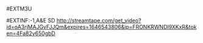 #EXTM3U


#EXTINF:-1,A&E SD
http://streamtape.com/get_video?id=oA3rjMAJGvFJJQm&expires=1646543806&ip=FRONKRWNDI9XKxR&token=4Fa82y650gbD
